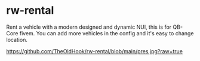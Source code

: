 # rw-rental
 Rent a vehicle with a modern designed and dynamic NUI, this is for QB-Core fivem.
 You can add more vehicles in the config and it's easy to change location.


https://github.com/TheOldHook/rw-rental/blob/main/pres.jpg?raw=true
